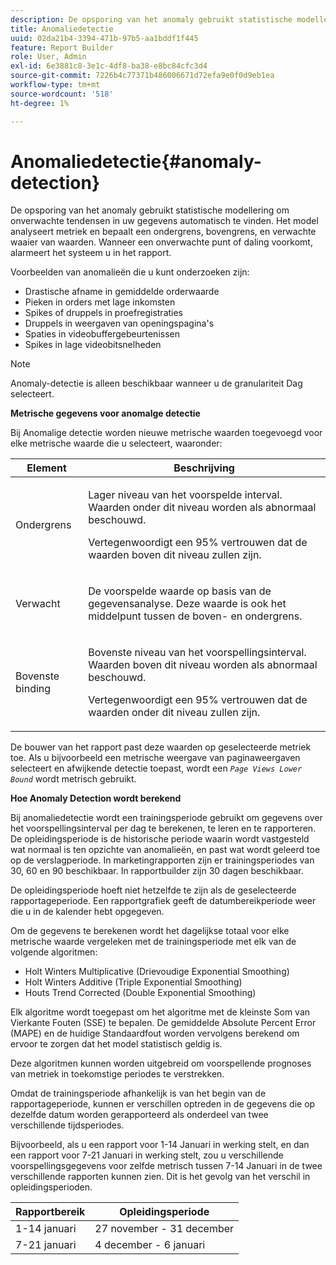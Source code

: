 ```yaml
---
description: De opsporing van het anomaly gebruikt statistische modellering om onverwachte tendensen in uw gegevens automatisch te vinden. Het model analyseert metriek en bepaalt een ondergrens, bovengrens, en verwachte waaier van waarden. Wanneer een onverwachte punt of daling voorkomt, alarmeert het systeem u in het rapport.
title: Anomaliedetectie
uuid: 02da21b4-3394-471b-97b5-aa1bddf1f445
feature: Report Builder
role: User, Admin
exl-id: 6e3881c8-3e1c-4df8-ba38-e8bc84cfc3d4
source-git-commit: 7226b4c77371b486006671d72efa9e0f0d9eb1ea
workflow-type: tm+mt
source-wordcount: '518'
ht-degree: 1%

---
```


# Anomaliedetectie{#anomaly-detection}

De opsporing van het anomaly gebruikt statistische modellering om onverwachte tendensen in uw gegevens automatisch te vinden. Het model analyseert metriek en bepaalt een ondergrens, bovengrens, en verwachte waaier van waarden. Wanneer een onverwachte punt of daling voorkomt, alarmeert het systeem u in het rapport.

Voorbeelden van anomalieën die u kunt onderzoeken zijn:

* Drastische afname in gemiddelde orderwaarde
* Pieken in orders met lage inkomsten
* Spikes of druppels in proefregistraties
* Druppels in weergaven van openingspagina&#39;s
* Spaties in videobuffergebeurtenissen
* Spikes in lage videobitsnelheden

>[!NOTE]
>
>Anomaly-detectie is alleen beschikbaar wanneer u de granulariteit Dag selecteert.

<p class="head"> <b>Metrische gegevens voor anomalge detectie</b> </p>

Bij Anomalige detectie worden nieuwe metrische waarden toegevoegd voor elke metrische waarde die u selecteert, waaronder:

<table id="table_BF75FC874634498DB6632C12CBD8D533"> 
 <thead> 
  <tr> 
   <th colname="col1" class="entry"> Element </th> 
   <th colname="col2" class="entry"> Beschrijving </th> 
  </tr> 
 </thead>
 <tbody> 
  <tr> 
   <td colname="col1"> Ondergrens </td> 
   <td colname="col2"> <p>Lager niveau van het voorspelde interval. Waarden onder dit niveau worden als abnormaal beschouwd. </p> <p>Vertegenwoordigt een 95% vertrouwen dat de waarden boven dit niveau zullen zijn. </p> </td> 
  </tr> 
  <tr> 
   <td colname="col1"> Verwacht </td> 
   <td colname="col2"> <p>De voorspelde waarde op basis van de gegevensanalyse. Deze waarde is ook het middelpunt tussen de boven- en ondergrens. </p> </td> 
  </tr> 
  <tr> 
   <td colname="col1"> Bovenste binding </td> 
   <td colname="col2"> <p>Bovenste niveau van het voorspellingsinterval. Waarden boven dit niveau worden als abnormaal beschouwd. </p> <p>Vertegenwoordigt een 95% vertrouwen dat de waarden onder dit niveau zullen zijn. </p> </td> 
  </tr> 
 </tbody> 
</table>

De bouwer van het rapport past deze waarden op geselecteerde metriek toe. Als u bijvoorbeeld een metrische weergave van paginaweergaven selecteert en afwijkende detectie toepast, wordt een *`Page Views Lower Bound`* wordt metrisch gebruikt.

**Hoe Anomaly Detection wordt berekend**

Bij anomaliedetectie wordt een trainingsperiode gebruikt om gegevens over het voorspellingsinterval per dag te berekenen, te leren en te rapporteren. De opleidingsperiode is de historische periode waarin wordt vastgesteld wat normaal is ten opzichte van anomalieën, en past wat wordt geleerd toe op de verslagperiode. In marketingrapporten zijn er trainingsperiodes van 30, 60 en 90 beschikbaar. In rapportbuilder zijn 30 dagen beschikbaar.

De opleidingsperiode hoeft niet hetzelfde te zijn als de geselecteerde rapportageperiode. Een rapportgrafiek geeft de datumbereikperiode weer die u in de kalender hebt opgegeven.

Om de gegevens te berekenen wordt het dagelijkse totaal voor elke metrische waarde vergeleken met de trainingsperiode met elk van de volgende algoritmen:

* Holt Winters Multiplicative (Drievoudige Exponential Smoothing)
* Holt Winters Additive (Triple Exponential Smoothing)
* Houts Trend Corrected (Double Exponential Smoothing)

Elk algoritme wordt toegepast om het algoritme met de kleinste Som van Vierkante Fouten (SSE) te bepalen. De gemiddelde Absolute Percent Error (MAPE) en de huidige Standaardfout worden vervolgens berekend om ervoor te zorgen dat het model statistisch geldig is.

Deze algoritmen kunnen worden uitgebreid om voorspellende prognoses van metriek in toekomstige periodes te verstrekken.

Omdat de trainingsperiode afhankelijk is van het begin van de rapportageperiode, kunnen er verschillen optreden in de gegevens die op dezelfde datum worden gerapporteerd als onderdeel van twee verschillende tijdsperiodes.

Bijvoorbeeld, als u een rapport voor 1-14 Januari in werking stelt, en dan een rapport voor 7-21 Januari in werking stelt, zou u verschillende voorspellingsgegevens voor zelfde metrisch tussen 7-14 Januari in de twee verschillende rapporten kunnen zien. Dit is het gevolg van het verschil in opleidingsperioden.

| Rapportbereik | Opleidingsperiode |
|--- |--- |
| 1-14 januari | 27 november - 31 december |
| 7-21 januari | 4 december - 6 januari |
